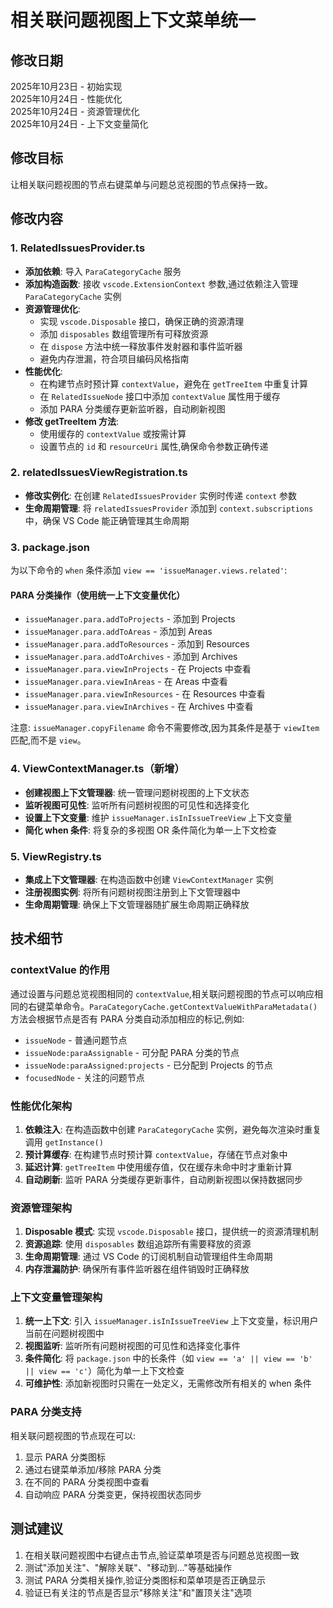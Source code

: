# 相关联问题视图上下文菜单统一

## 修改日期
2025年10月23日 - 初始实现  
2025年10月24日 - 性能优化  
2025年10月24日 - 资源管理优化  
2025年10月24日 - 上下文变量简化

## 修改目标
让相关联问题视图的节点右键菜单与问题总览视图的节点保持一致。

## 修改内容

### 1. RelatedIssuesProvider.ts
- **添加依赖**: 导入 `ParaCategoryCache` 服务
- **添加构造函数**: 接收 `vscode.ExtensionContext` 参数,通过依赖注入管理 `ParaCategoryCache` 实例
- **资源管理优化**:
  - 实现 `vscode.Disposable` 接口，确保正确的资源清理
  - 添加 `disposables` 数组管理所有可释放资源
  - 在 `dispose` 方法中统一释放事件发射器和事件监听器
  - 避免内存泄漏，符合项目编码风格指南
- **性能优化**: 
  - 在构建节点时预计算 `contextValue`，避免在 `getTreeItem` 中重复计算
  - 在 `RelatedIssueNode` 接口中添加 `contextValue` 属性用于缓存
  - 添加 PARA 分类缓存更新监听器，自动刷新视图
- **修改 getTreeItem 方法**: 
  - 使用缓存的 `contextValue` 或按需计算
  - 设置节点的 `id` 和 `resourceUri` 属性,确保命令参数正确传递

### 2. relatedIssuesViewRegistration.ts
- **修改实例化**: 在创建 `RelatedIssuesProvider` 实例时传递 `context` 参数
- **生命周期管理**: 将 `relatedIssuesProvider` 添加到 `context.subscriptions` 中，确保 VS Code 能正确管理其生命周期

### 3. package.json
为以下命令的 `when` 条件添加 `view == 'issueManager.views.related'`:

#### PARA 分类操作（使用统一上下文变量优化）
- `issueManager.para.addToProjects` - 添加到 Projects
- `issueManager.para.addToAreas` - 添加到 Areas
- `issueManager.para.addToResources` - 添加到 Resources
- `issueManager.para.addToArchives` - 添加到 Archives
- `issueManager.para.viewInProjects` - 在 Projects 中查看
- `issueManager.para.viewInAreas` - 在 Areas 中查看
- `issueManager.para.viewInResources` - 在 Resources 中查看
- `issueManager.para.viewInArchives` - 在 Archives 中查看

注意: `issueManager.copyFilename` 命令不需要修改,因为其条件是基于 `viewItem` 匹配,而不是 `view`。

### 4. ViewContextManager.ts（新增）
- **创建视图上下文管理器**: 统一管理问题树视图的上下文状态
- **监听视图可见性**: 监听所有问题树视图的可见性和选择变化
- **设置上下文变量**: 维护 `issueManager.isInIssueTreeView` 上下文变量
- **简化 when 条件**: 将复杂的多视图 OR 条件简化为单一上下文检查

### 5. ViewRegistry.ts
- **集成上下文管理器**: 在构造函数中创建 `ViewContextManager` 实例
- **注册视图实例**: 将所有问题树视图注册到上下文管理器中
- **生命周期管理**: 确保上下文管理器随扩展生命周期正确释放

## 技术细节

### contextValue 的作用
通过设置与问题总览视图相同的 `contextValue`,相关联问题视图的节点可以响应相同的右键菜单命令。`ParaCategoryCache.getContextValueWithParaMetadata()` 方法会根据节点是否有 PARA 分类自动添加相应的标记,例如:
- `issueNode` - 普通问题节点
- `issueNode:paraAssignable` - 可分配 PARA 分类的节点
- `issueNode:paraAssigned:projects` - 已分配到 Projects 的节点
- `focusedNode` - 关注的问题节点

### 性能优化架构
1. **依赖注入**: 在构造函数中创建 `ParaCategoryCache` 实例，避免每次渲染时重复调用 `getInstance()`
2. **预计算缓存**: 在构建节点时预计算 `contextValue`，存储在节点对象中
3. **延迟计算**: `getTreeItem` 中使用缓存值，仅在缓存未命中时才重新计算
4. **自动刷新**: 监听 PARA 分类缓存更新事件，自动刷新视图以保持数据同步

### 资源管理架构
1. **Disposable 模式**: 实现 `vscode.Disposable` 接口，提供统一的资源清理机制
2. **资源追踪**: 使用 `disposables` 数组追踪所有需要释放的资源
3. **生命周期管理**: 通过 VS Code 的订阅机制自动管理组件生命周期
4. **内存泄漏防护**: 确保所有事件监听器在组件销毁时正确释放

### 上下文变量管理架构
1. **统一上下文**: 引入 `issueManager.isInIssueTreeView` 上下文变量，标识用户当前在问题树视图中
2. **视图监听**: 监听所有问题树视图的可见性和选择变化事件
3. **条件简化**: 将 `package.json` 中的长条件（如 `view == 'a' || view == 'b' || view == 'c'`）简化为单一上下文检查
4. **可维护性**: 添加新视图时只需在一处定义，无需修改所有相关的 when 条件

### PARA 分类支持
相关联问题视图的节点现在可以:
1. 显示 PARA 分类图标
2. 通过右键菜单添加/移除 PARA 分类
3. 在不同的 PARA 分类视图中查看
4. 自动响应 PARA 分类变更，保持视图状态同步

## 测试建议
1. 在相关联问题视图中右键点击节点,验证菜单项是否与问题总览视图一致
2. 测试"添加关注"、"解除关联"、"移动到..."等基础操作
3. 测试 PARA 分类相关操作,验证分类图标和菜单项是否正确显示
4. 验证已有关注的节点是否显示"移除关注"和"置顶关注"选项
